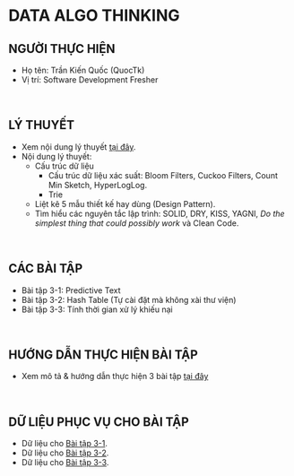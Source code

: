# DATA ALGO THINKING

## NGƯỜI THỰC HIỆN

* Họ tên: Trần Kiến Quốc (QuocTk)
* Vị trí: Software Development Fresher

<br/>

## LÝ THUYẾT 
* Xem nội dung lý thuyết [tại đây](./LyThuyet/README.md).
* Nội dung lý thuyết:
    * Cấu trúc dữ liệu
        * Cấu trúc dữ liệu xác suất: Bloom Filters, Cuckoo Filters, Count Min Sketch, HyperLogLog.
        * Trie
    * Liệt kê 5 mẫu thiết kế hay dùng (Design Pattern).
    * Tìm hiểu các nguyên tắc lập trình: SOLID, DRY, KISS, YAGNI, *Do the simplest thing that could possibly work* và Clean Code.

<br/>

## CÁC BÀI TẬP
* Bài tập 3-1: Predictive Text
* Bài tập 3-2: Hash Table (Tự cài đặt mà không xài thư viện)
* Bài tập 3-3: Tính thời gian xử lý khiếu nại

<br/>

## HƯỚNG DẪN THỰC HIỆN BÀI TẬP
* Xem mô tả & hướng dẫn thực hiện 3 bài tập [tại đây](./BaiTap/README.md)

<br/>

## DỮ LIỆU PHỤC VỤ CHO BÀI TẬP
* Dữ liệu cho [Bài tập 3-1](./BaiTap/BT3-1).
* Dữ liệu cho [Bài tập 3-2](./BaiTap/BT3-2).
* Dữ liệu cho [Bài tập 3-3](./BaiTap/BT3-3).